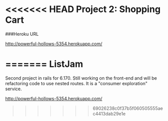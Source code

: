 <<<<<<< HEAD
Project 2: Shopping Cart
========================

###Heroku URL

http://powerful-hollows-5354.herokuapp.com/

=======
ListJam
=======

Second project in rails for 6.170. Still working on the front-end and will be refactoring code to use nested routes. 
It is a "consumer exploration" service.

http://powerful-hollows-5354.herokuapp.com/
>>>>>>> 69026238c0f37b5f060505555aec4413dab29e1e
